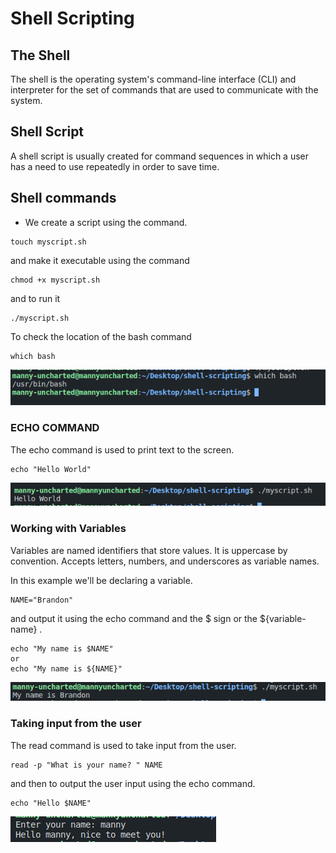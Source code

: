 # Shell Scripting


## The Shell
The shell is the operating system's command-line interface (CLI) and interpreter for the set of commands that are used to communicate with the system.

## Shell Script
A shell script is usually created for command sequences in which a user has a need to use repeatedly in order to save time.

## Shell commands
- We create a script using the command.
```
touch myscript.sh
```
and make it executable using the command
```
chmod +x myscript.sh
```
and to run it
```
./myscript.sh
```

To check the location of the bash command 
```
which bash
```
![Location of the bash command](img/which_bash.png)

### ECHO COMMAND
The echo command is used to print text to the screen.

```
echo "Hello World"
```
![To print text to the screen](img/echo-hello-world.png)

### Working with Variables
Variables are named identifiers that store values. It is uppercase by convention. Accepts letters, numbers, and underscores as variable names.

In this example we'll be declaring a variable.
```
NAME="Brandon"
```
and output it using the echo command and the $ sign or the ${variable-name} .
```
echo "My name is $NAME"
or
echo "My name is ${NAME}"
```
![Printing a variable](img/echo-my-name.png)

### Taking input from the user
The read command is used to take input from the user.

```
read -p "What is your name? " NAME
```
and then to output the user input using the echo command.
```
echo "Hello $NAME"
```
![Taking input from the user](img/read-input.png)

